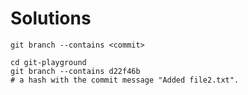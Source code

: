 # Solutions

```shell
git branch --contains <commit>
```

```shell
cd git-playground
git branch --contains d22f46b
# a hash with the commit message "Added file2.txt".
```
